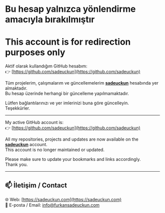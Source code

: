 # Bu hesap yalnızca yönlendirme amacıyla bırakılmıştır  
# This account is for redirection purposes only

Aktif olarak kullandığım GitHub hesabım:  
👉 [https://github.com/sadeuckun](https://github.com/sadeuckun)

Tüm projelerim, çalışmalarım ve güncellemelerim [**sadeuckun**](https://github.com/sadeuckun) hesabında yer almaktadır.  
Bu hesap üzerinde herhangi bir güncelleme yapılmamaktadır.

Lütfen bağlantılarınızı ve yer imlerinizi buna göre güncelleyin.  
Teşekkürler.

---

My active GitHub account is:  
👉 [https://github.com/sadeuckun](https://github.com/sadeuckun)

All my repositories, projects and updates are now available on the [**sadeuckun**](https://github.com/sadeuckun) account.  
This account is no longer maintained or updated.

Please make sure to update your bookmarks and links accordingly.  
Thank you.

---

## 📫 İletişim / Contact

🌐 Web: [https://sadeuckun.com](https://sadeuckun.com)  
📧 E-posta / Email: [info@furkansadeuckun.com](mailto:info@furkansadeuckun.com)
